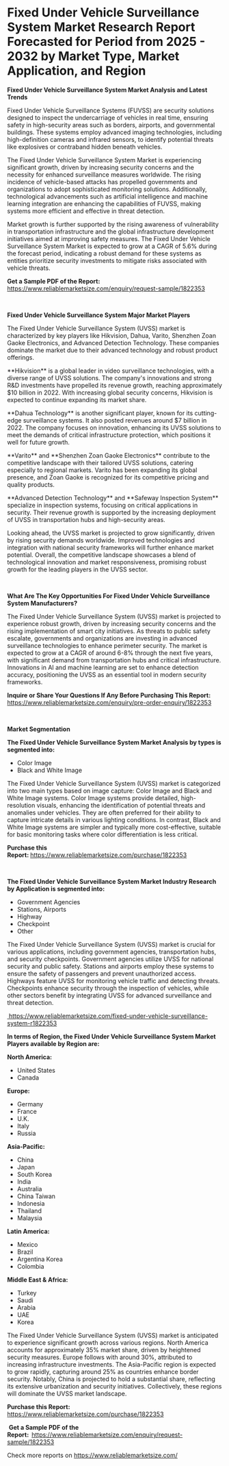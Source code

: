 <p><h1>Fixed Under Vehicle Surveillance System Market Research Report Forecasted for Period from 2025 -  2032 by Market Type, Market Application, and Region</h1></p><p><strong>Fixed Under Vehicle Surveillance System Market Analysis and Latest Trends</strong></p>
<p><p>Fixed Under Vehicle Surveillance Systems (FUVSS) are security solutions designed to inspect the undercarriage of vehicles in real time, ensuring safety in high-security areas such as borders, airports, and governmental buildings. These systems employ advanced imaging technologies, including high-definition cameras and infrared sensors, to identify potential threats like explosives or contraband hidden beneath vehicles.</p><p>The Fixed Under Vehicle Surveillance System Market is experiencing significant growth, driven by increasing security concerns and the necessity for enhanced surveillance measures worldwide. The rising incidence of vehicle-based attacks has propelled governments and organizations to adopt sophisticated monitoring solutions. Additionally, technological advancements such as artificial intelligence and machine learning integration are enhancing the capabilities of FUVSS, making systems more efficient and effective in threat detection.</p><p>Market growth is further supported by the rising awareness of vulnerability in transportation infrastructure and the global infrastructure development initiatives aimed at improving safety measures. The Fixed Under Vehicle Surveillance System Market is expected to grow at a CAGR of 5.6% during the forecast period, indicating a robust demand for these systems as entities prioritize security investments to mitigate risks associated with vehicle threats.</p></p>
<p><strong>Get a Sample PDF of the Report:&nbsp;</strong> <a href="https://www.reliablemarketsize.com/enquiry/request-sample/1822353?utm_campaign=2482&utm_medium=2&utm_source=Github&utm_content=ia&utm_term=31032025&utm_id=fixed-under-vehicle-surveillance-system">https://www.reliablemarketsize.com/enquiry/request-sample/1822353</a></p>
<p>&nbsp;</p>
<p><strong>Fixed Under Vehicle Surveillance System Major Market Players</strong></p>
<p><p>The Fixed Under Vehicle Surveillance System (UVSS) market is characterized by key players like Hikvision, Dahua, Varito, Shenzhen Zoan Gaoke Electronics, and Advanced Detection Technology. These companies dominate the market due to their advanced technology and robust product offerings.</p><p>**Hikvision** is a global leader in video surveillance technologies, with a diverse range of UVSS solutions. The company's innovations and strong R&D investments have propelled its revenue growth, reaching approximately $10 billion in 2022. With increasing global security concerns, Hikvision is expected to continue expanding its market share.</p><p>**Dahua Technology** is another significant player, known for its cutting-edge surveillance systems. It also posted revenues around $7 billion in 2022. The company focuses on innovation, enhancing its UVSS solutions to meet the demands of critical infrastructure protection, which positions it well for future growth.</p><p>**Varito** and **Shenzhen Zoan Gaoke Electronics** contribute to the competitive landscape with their tailored UVSS solutions, catering especially to regional markets. Varito has been expanding its global presence, and Zoan Gaoke is recognized for its competitive pricing and quality products.</p><p>**Advanced Detection Technology** and **Safeway Inspection System** specialize in inspection systems, focusing on critical applications in security. Their revenue growth is supported by the increasing deployment of UVSS in transportation hubs and high-security areas.</p><p>Looking ahead, the UVSS market is projected to grow significantly, driven by rising security demands worldwide. Improved technologies and integration with national security frameworks will further enhance market potential. Overall, the competitive landscape showcases a blend of technological innovation and market responsiveness, promising robust growth for the leading players in the UVSS sector.</p></p>
<p>&nbsp;</p>
<p><strong>What Are The Key Opportunities For Fixed Under Vehicle Surveillance System Manufacturers?</strong></p>
<p><p>The Fixed Under Vehicle Surveillance System (UVSS) market is projected to experience robust growth, driven by increasing security concerns and the rising implementation of smart city initiatives. As threats to public safety escalate, governments and organizations are investing in advanced surveillance technologies to enhance perimeter security. The market is expected to grow at a CAGR of around 6-8% through the next five years, with significant demand from transportation hubs and critical infrastructure. Innovations in AI and machine learning are set to enhance detection accuracy, positioning the UVSS as an essential tool in modern security frameworks.</p></p>
<p><strong>Inquire or Share Your Questions If Any Before Purchasing This Report:</strong> <a href="https://www.reliablemarketsize.com/enquiry/pre-order-enquiry/1822353?utm_campaign=2482&utm_medium=2&utm_source=Github&utm_content=ia&utm_term=31032025&utm_id=fixed-under-vehicle-surveillance-system">https://www.reliablemarketsize.com/enquiry/pre-order-enquiry/1822353</a></p>
<p>&nbsp;</p>
<p><strong>Market Segmentation</strong></p>
<p><strong>The Fixed Under Vehicle Surveillance System Market Analysis by types is segmented into:</strong></p>
<p><ul><li>Color Image</li><li>Black and White Image</li></ul></p>
<p><p>The Fixed Under Vehicle Surveillance System (UVSS) market is categorized into two main types based on image capture: Color Image and Black and White Image systems. Color Image systems provide detailed, high-resolution visuals, enhancing the identification of potential threats and anomalies under vehicles. They are often preferred for their ability to capture intricate details in various lighting conditions. In contrast, Black and White Image systems are simpler and typically more cost-effective, suitable for basic monitoring tasks where color differentiation is less critical.</p></p>
<p><strong>Purchase this Report:&nbsp;</strong><a href="https://www.reliablemarketsize.com/purchase/1822353?utm_campaign=2482&utm_medium=2&utm_source=Github&utm_content=ia&utm_term=31032025&utm_id=fixed-under-vehicle-surveillance-system">https://www.reliablemarketsize.com/purchase/1822353</a></p>
<p>&nbsp;</p>
<p><strong>The Fixed Under Vehicle Surveillance System Market Industry Research by Application is segmented into:</strong></p>
<p><ul><li>Government Agencies</li><li>Stations, Airports</li><li>Highway</li><li>Checkpoint</li><li>Other</li></ul></p>
<p><p>The Fixed Under Vehicle Surveillance System (UVSS) market is crucial for various applications, including government agencies, transportation hubs, and security checkpoints. Government agencies utilize UVSS for national security and public safety. Stations and airports employ these systems to ensure the safety of passengers and prevent unauthorized access. Highways feature UVSS for monitoring vehicle traffic and detecting threats. Checkpoints enhance security through the inspection of vehicles, while other sectors benefit by integrating UVSS for advanced surveillance and threat detection.</p></p>
<p><a href="https://www.reliablemarketsize.com/fixed-under-vehicle-surveillance-system-r1822353?utm_campaign=2482&utm_medium=2&utm_source=Github&utm_content=ia&utm_term=31032025&utm_id=fixed-under-vehicle-surveillance-system">&nbsp;https://www.reliablemarketsize.com/fixed-under-vehicle-surveillance-system-r1822353</a></p>
<p><strong>In terms of Region, the Fixed Under Vehicle Surveillance System Market Players available by Region are:</strong></p>
<p>
    <p> <strong> North America: </strong>
        <ul>
            <li>United States</li>
            <li>Canada</li>
        </ul>
        </p> 
    <p> <strong> Europe: </strong>
        <ul>
            <li>Germany</li>
            <li>France</li>
            <li>U.K.</li>
            <li>Italy</li>
            <li>Russia</li>
        </ul>
        </p> 
    <p> <strong> Asia-Pacific: </strong>
        <ul>
            <li>China</li>
            <li>Japan</li>
            <li>South Korea</li>
            <li>India</li>
            <li>Australia</li>
            <li>China Taiwan</li>
            <li>Indonesia</li>
            <li>Thailand</li>
            <li>Malaysia</li>
        </ul>
        </p> 
    <p> <strong> Latin America: </strong>
        <ul>
            <li>Mexico</li>
            <li>Brazil</li>
            <li>Argentina Korea</li>
            <li>Colombia</li>
        </ul>
        </p> 
    <p> <strong> Middle East & Africa: </strong>
        <ul>
            <li>Turkey</li>
            <li>Saudi</li>
            <li>Arabia</li>
            <li>UAE</li>
            <li>Korea</li>
        </ul>
    </p>
    </p>
<p><p>The Fixed Under Vehicle Surveillance System (UVSS) market is anticipated to experience significant growth across various regions. North America accounts for approximately 35% market share, driven by heightened security measures. Europe follows with around 30%, attributed to increasing infrastructure investments. The Asia-Pacific region is expected to grow rapidly, capturing around 25% as countries enhance border security. Notably, China is projected to hold a substantial share, reflecting its extensive urbanization and security initiatives. Collectively, these regions will dominate the UVSS market landscape.</p></p>
<p><strong>Purchase this Report: </strong><a href="https://www.reliablemarketsize.com/purchase/1822353?utm_campaign=2482&utm_medium=2&utm_source=Github&utm_content=ia&utm_term=31032025&utm_id=fixed-under-vehicle-surveillance-system">https://www.reliablemarketsize.com/purchase/1822353</a></p>
<p>&nbsp;<strong>Get a Sample PDF of the Report:&nbsp;&nbsp;</strong><a href="https://www.reliablemarketsize.com/enquiry/request-sample/1822353?utm_campaign=2482&utm_medium=2&utm_source=Github&utm_content=ia&utm_term=31032025&utm_id=fixed-under-vehicle-surveillance-system">https://www.reliablemarketsize.com/enquiry/request-sample/1822353</a></p>
<p><strong></strong></p>
<p>Check more reports on <a href="https://www.reliablemarketsize.com/?utm_campaign=2482&utm_medium=2&utm_source=Github&utm_content=ia&utm_term=31032025&utm_id=fixed-under-vehicle-surveillance-system">https://www.reliablemarketsize.com/</a></p>